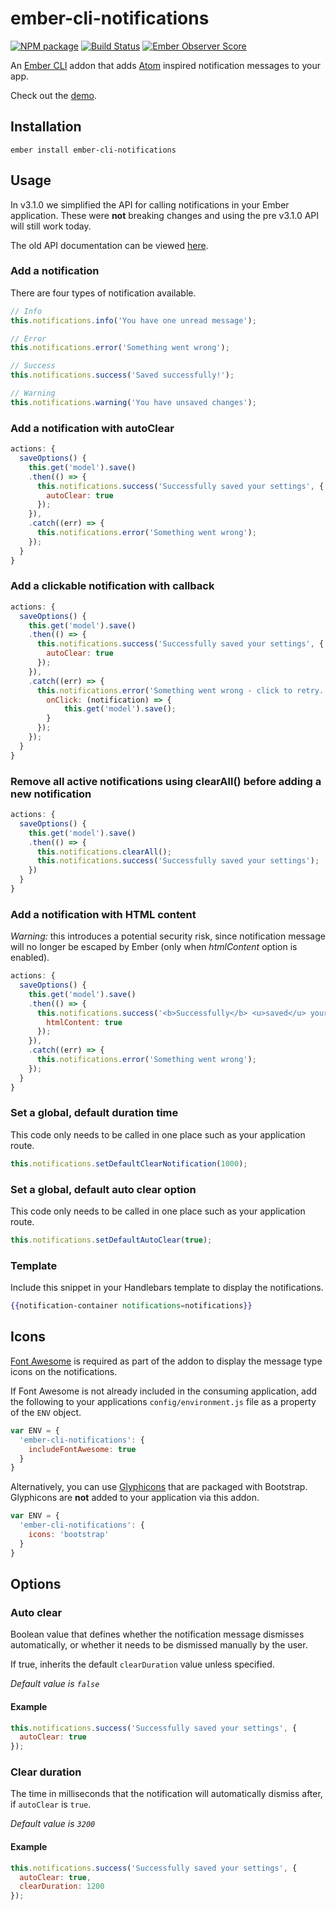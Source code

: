 # ember-cli-notifications

[![NPM package](https://img.shields.io/npm/v/ember-cli-notifications.svg)](https://www.npmjs.com/package/ember-cli-notifications) [![Build Status](https://img.shields.io/travis/stonecircle/ember-cli-notifications.svg)](https://travis-ci.org/stonecircle/ember-cli-notifications) [![Ember Observer Score](http://emberobserver.com/badges/ember-cli-notifications.svg)](http://emberobserver.com/addons/ember-cli-notifications)


An [Ember CLI] addon that adds [Atom] inspired notification messages to your app.

Check out the [demo].

## Installation

```shell
ember install ember-cli-notifications
```

## Usage

In v3.1.0 we simplified the API for calling notifications in your Ember application. These were **not** breaking changes and using the pre v3.1.0 API will still work today.

The old API documentation can be viewed [here](https://github.com/Blooie/ember-cli-notifications/blob/v3.0.0/README.md).

### Add a notification

There are four types of notification available.

```js
// Info
this.notifications.info('You have one unread message');

// Error
this.notifications.error('Something went wrong');

// Success
this.notifications.success('Saved successfully!');

// Warning
this.notifications.warning('You have unsaved changes');
```

### Add a notification with autoClear

```js
actions: {
  saveOptions() {
    this.get('model').save()
    .then(() => {
      this.notifications.success('Successfully saved your settings', {
        autoClear: true
      });
    }),
    .catch((err) => {
      this.notifications.error('Something went wrong');
    });
  }
}
```

### Add a clickable notification with callback
```js
actions: {
  saveOptions() {
    this.get('model').save()
    .then(() => {
      this.notifications.success('Successfully saved your settings', {
        autoClear: true
      });
    }),
    .catch((err) => {
      this.notifications.error('Something went wrong - click to retry.', {
        onClick: (notification) => {
            this.get('model').save();
        }
      });
    });
  }
}
```
### Remove all active notifications using clearAll() before adding a new notification

```js
actions: {
  saveOptions() {
    this.get('model').save()
    .then(() => {
      this.notifications.clearAll();
      this.notifications.success('Successfully saved your settings');
    })
  }
}
```

### Add a notification with HTML content

*Warning:* this introduces a potential security risk, since notification message will no longer be escaped by Ember (only when _htmlContent_ option is enabled).

```js
actions: {
  saveOptions() {
    this.get('model').save()
    .then(() => {
      this.notifications.success('<b>Successfully</b> <u>saved</u> your settings', {
        htmlContent: true
      });
    }),
    .catch((err) => {
      this.notifications.error('Something went wrong');
    });
  }
}
```

### Set a global, default duration time

This code only needs to be called in one place such as your application route.

```js
this.notifications.setDefaultClearNotification(1000);
```

### Set a global, default auto clear option

This code only needs to be called in one place such as your application route.

```js
this.notifications.setDefaultAutoClear(true);
```

### Template

Include this snippet in your Handlebars template to display the notifications.

```hbs
{{notification-container notifications=notifications}}
```

## Icons

[Font Awesome] is required as part of the addon to display the message type icons on the notifications.

If Font Awesome is not already included in the consuming application, add the following to your applications `config/environment.js` file as a property of the `ENV` object.

```js
var ENV = {
  'ember-cli-notifications': {
    includeFontAwesome: true
  }
}
```

Alternatively, you can use [Glyphicons] that are packaged with Bootstrap. Glyphicons are **not** added to your application via this addon.

```js
var ENV = {
  'ember-cli-notifications': {
    icons: 'bootstrap'
  }
}
```

## Options

### Auto clear

Boolean value that defines whether the notification message dismisses automatically, or whether it needs to be dismissed manually by the user.

If true, inherits the default `clearDuration` value unless specified.

*Default value is `false`*

#### Example

```js
this.notifications.success('Successfully saved your settings', {
  autoClear: true
});
```

### Clear duration

The time in milliseconds that the notification will automatically dismiss after, if `autoClear` is `true`.

*Default value is `3200`*

#### Example

```js
this.notifications.success('Successfully saved your settings', {
  autoClear: true,
  clearDuration: 1200
});
```

[Ember CLI]: http://ember-cli.com
[Atom]: https://github.com/atom/notifications
[demo]: http://stonecircle.github.io/ember-cli-notifications
[broccoli-sass]: https://www.npmjs.com/package/broccoli-sass
[Font Awesome]: http://fortawesome.github.io/Font-Awesome
[Glyphicons]: http://getbootstrap.com/components/#glyphicons
